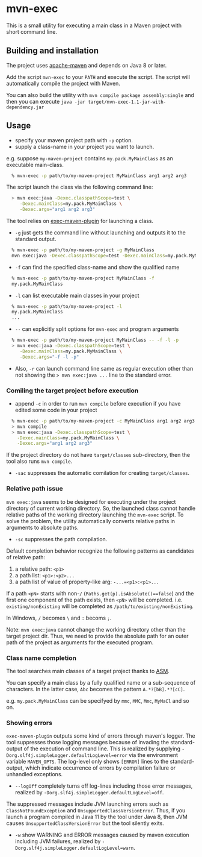 # mvn-exec

This is a small utility for executing a main class in a Maven project with short command line.

## Building and installation

The project uses [apache-maven](http://maven.apache.org) and depends on Java 8 or later.

Add the script `mvn-exec` to your `PATH` and execute the script.
The script will automatically compile the project with Maven.

You can also build the utility with `mvn compile package assembly:single` 
and then you can execute `java -jar target/mvn-exec-1.1-jar-with-dependency.jar`

## Usage

* specify your maven project path with `-p` option.
* supply a class-name in your project you want to launch.

e.g. suppose `my-maven-project` contains `my.pack.MyMainClass` as an executable main-class.

```bash
  % mvn-exec -p path/to/my-maven-project MyMainClass arg1 arg2 arg3
```

The script launch the class via the following command line:

```bash
  > mvn exec:java -Dexec.classpathScope=test \
     -Dexec.mainClass=my.pack.MyMainClass \
     -Dexec.args="arg1 arg2 arg3"
```

The tool relies on [exec-maven-plugin](https://www.mojohaus.org/exec-maven-plugin/) for launching a class.

* `-g` just gets the command line without launching and outputs it to the standard output.

```bash
  % mvn-exec -p path/to/my-maven-project -g MyMainClass 
  mvn exec:java -Dexec.classpathScope=test -Dexec.mainClass=my.pack.MyMainClass 
```

* `-f` can find the specified class-name and show the qualified name

```bash
  % mvn-exec -p path/to/my-maven-project MyMainClass -f
  my.pack.MyMainClass
```

* `-l` can list executable main classes in your project

```bash
  % mvn-exec -p path/to/my-maven-project -l
  my.pack.MyMainClass
  ...

```

* `--` can explicitly split options for `mvn-exec` and program arguments

```bash
  % mvn-exec -p path/to/my-maven-project MyMainClass -- -f -l -p 
  > mvn exec:java -Dexec.classpathScope=test \
     -Dexec.mainClass=my.pack.MyMainClass \
     -Dexec.args="-f -l -p"
```

* Also, `-r` can launch command line same as regular execution other than not showing the `> mvn exec:java ...` line to the standard error.

### Comiling the target project before execution

* append `-c` in order to run `mvn compile` before execution if you have edited some code in your project

```bash
  % mvn-exec -p path/to/my-maven-project -c MyMainClass arg1 arg2 arg3
  > mvn compile
  > mvn exec:java -Dexec.classpathScope=test \
    -Dexec.mainClass=my.pack.MyMainClass \
    -Dexec.args="arg1 arg2 arg3"
```

If the project directory do not have `target/classes` sub-directory, 
then the tool also runs `mvn compile`.

* `-sac` suppresses the automatic comilation for creating `target/classes`.


### Relative path issue

`mvn exec:java` seems to be designed for executing under the project directory of current working directory.
So, the launched class cannot handle relative paths of the working directory launching the `mvn-exec` script.
To solve the problem, the utility automatically converts relative paths in arguments to absolute paths.

* `-sc` suppresses the path compilation. 

Default completion behavior recognize the following patterns as candidates of relative path:

  1. a relative path: `<p1>`
  2. a path list: `<p1>:<p2>...`
  3. a path list of value of property-like arg: `-...=<p1>:<p1>...`

If a path `<pN>` starts with non-`/` (`Paths.get(p).isAbsolute()==false`)
and the first one component of the path exists, then `<pN>` will be completed.
i.e. `existing/nonExisting` will be completed as `/path/to/existing/nonExisting`.

In Windows, `/` becomes `\` and `:` becoms `;`.

Note: `mvn exec:java` cannot change the working directory other than the target project dir.
   Thus, we need to provide the absolute path for an outer path of the project
    as arguments for the executed program.

### Class name completion 

The tool searches main classes of a target project thanks to [ASM](https://asm.ow2.io). 

You can specify a main class by a fully qualified name or a sub-sequence of characters.
In the latter case, `Abc` becomes the pattern `A.*?[bB].*?[cC]`.

e.g. `my.pack.MyMainClass` can be specifyed by `mmc`, `MMC`, `Mmc`, `MyMaCl` and so on.

### Showing errors

`exec-maven-plugin` outputs some kind of errors through maven's logger. 
The tool suppresses those logging messages because of invading the standard-output of the execution of command line.
This is realized by supplying `-Dorg.slf4j.simpleLogger.defaultLogLevel=error` via the environment variable `MAVEN_OPTS`.
The log-level only shows `[ERROR]` lines to the standard-output, which indicate occurrence of errors by compilation failure or unhandled exceptions.

* `--logOff` completely turns off log-lines including those error messages, realized by `-Dorg.slf4j.simpleLogger.defaultLogLevel=off`.

The suppressed messages include JVM launching errors such as `ClassNotFoundException` and `UnsupportedClassVersionError`. 
Thus, if you launch a program compiled in Java 11 by the tool under Java 8, 
then JVM causes `UnsupportedClassVersionError` but the tool silently exits.

* `-w` show WARNING and ERROR messages caused by maven execution including JVM failures, realized by `-Dorg.slf4j.simpleLogger.defaultLogLevel=warn`.

